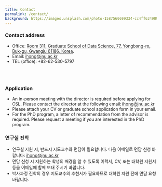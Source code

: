```yaml
---
title: Contact
permalink: /contact/
background: https://images.unsplash.com/photo-1587560699334-cc4ff634909a?q=80&w=1000&auto=format&fit=crop&ixlib=rb-4.0.3&ixid=M3wxMjA3fDB8MHxwaG90by1wYWdlfHx8fGVufDB8fHx8fA%3D%3D
---
```


### Contact address
* Office: [Room 311, Graduate School of Data Science, 77, Yongbong-ro, Buk-gu, Gwangju 61186, Korea](https://www.google.com/maps/place/Gwangju,+Yongbong-dong,+전남대학교+도서관별관/data=!3m1!4b1!4m6!3m5!1s0x35718c56a3b53c81:0xd77847f6829d801d!8m2!3d35.1780441!4d126.906901!16s%2Fg%2F12hl0mmk3?hl=en).
* Email: [ihong@jnu.ac.kr](mailto:ihong@jnu.ac.kr)
* TEL (office): +82-62-530-5797
<br />
<br />

### Application
* An in-person meeting with the director is required before applying for CSL. Please contact the director at the following email: [ihong@jnu.ac.kr](mailto:ihong@jnu.ac.kr)
* Please attach your CV or graduate school application form in your email.
* For the PhD program, a letter of recommendation from the advisor is required. Please request a meeting if you are interested in the PhD program.

### 연구실 진학
* 연구실 지원 시, 반드시 지도교수와 면담이 필요합니다. 다음 이메일로 면담 신청 바랍니다: [ihong@jnu.ac.kr](mailto:ihong@jnu.ac.kr)
* 면담 신청 시 지원하는 학생의 배경을 알 수 있도록 이력서, CV, 또는 대학원 지원서 등을 이메일에 함께 보내 주시기 바랍니다.
* 박사과정 진학의 경우 지도교수의 추천서가 필요하므로 대학원 지원 전에 면담 요청 바랍니다.
